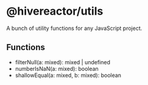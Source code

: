 # @hivereactor/utils

A bunch of utility functions for any JavaScript project.

## Functions

* filterNull(a: mixed): mixed | undefined
* numberIsNaN(a: mixed): boolean
* shallowEqual(a: mixed, b: mixed): boolean